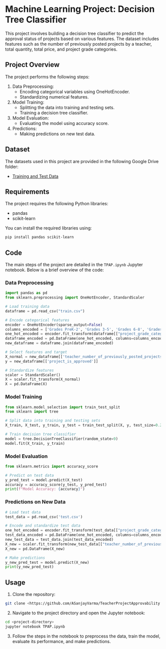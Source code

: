 
# Machine Learning Project: Decision Tree Classifier

This project involves building a decision tree classifier to predict the approval status of projects based on various features. The dataset includes features such as the number of previously posted projects by a teacher, total quantity, total price, and project grade categories.

## Project Overview

The project performs the following steps:
1. Data Preprocessing:
   - Encoding categorical variables using OneHotEncoder.
   - Standardizing numerical features.
2. Model Training:
   - Splitting the data into training and testing sets.
   - Training a decision tree classifier.
3. Model Evaluation:
   - Evaluating the model using accuracy score.
4. Predictions:
   - Making predictions on new test data.

## Dataset

The datasets used in this project are provided in the following Google Drive folder:
- [Training and Test Data](https://drive.google.com/drive/folders/1xpYkIXglCbZfnRZT2QVUKkvfwDSWJWG8)

## Requirements

The project requires the following Python libraries:
- pandas
- scikit-learn

You can install the required libraries using:
```bash
pip install pandas scikit-learn
```

## Code

The main steps of the project are detailed in the `TPAP.ipynb` Jupyter notebook. Below is a brief overview of the code:

### Data Preprocessing

```python
import pandas as pd
from sklearn.preprocessing import OneHotEncoder, StandardScaler

# Load training data
dataframe = pd.read_csv("train.csv")

# Encode categorical features
encoder = OneHotEncoder(sparse_output=False)
columns_encoded = ['Grades PreK-2', 'Grades 3-5', 'Grades 6-8', 'Grades 9-12']
one_hot_encoded = encoder.fit_transform(dataframe[["project_grade_category"]])
dataframe_encoded = pd.DataFrame(one_hot_encoded, columns=columns_encoded)
new_dataframe = dataframe.join(dataframe_encoded)

# Select features and target
X_normal = new_dataframe[['teacher_number_of_previously_posted_projects', 'total_quantity', 'total_price', 'Grades PreK-2', 'Grades 3-5', 'Grades 6-8', 'Grades 9-12']]
y = new_dataframe[['project_is_approved']]

# Standardize features
scaler = StandardScaler()
X = scaler.fit_transform(X_normal)
X = pd.DataFrame(X)
```

### Model Training

```python
from sklearn.model_selection import train_test_split
from sklearn import tree

# Split data into training and testing sets
X_train, X_test, y_train, y_test = train_test_split(X, y, test_size=0.2, random_state=8)

# Train decision tree classifier
model = tree.DecisionTreeClassifier(random_state=9)
model.fit(X_train, y_train)
```

### Model Evaluation

```python
from sklearn.metrics import accuracy_score

# Predict on test data
y_pred_test = model.predict(X_test)
accuracy = accuracy_score(y_test, y_pred_test)
print(f"Model Accuracy: {accuracy}")
```

### Predictions on New Data

```python
# Load test data
test_data = pd.read_csv('test.csv')

# Encode and standardize test data
one_hot_encoded = encoder.fit_transform(test_data[["project_grade_category"]])
test_data_encoded = pd.DataFrame(one_hot_encoded, columns=columns_encoded)
new_test_data = test_data.join(test_data_encoded)
X_new = scaler.fit_transform(new_test_data[["teacher_number_of_previously_posted_projects", "total_quantity", "total_price", "Grades PreK-2", "Grades 3-5", "Grades 6-8", "Grades 9-12"]])
X_new = pd.DataFrame(X_new)

# Make predictions
y_new_pred_test = model.predict(X_new)
print(y_new_pred_test)
```

## Usage

1. Clone the repository:
```bash
git clone <https://github.com/ASanjayVarma/TeacherProjectApprovability.git>
```

2. Navigate to the project directory and open the Jupyter notebook:
```bash
cd <project-directory>
jupyter notebook TPAP.ipynb
```

3. Follow the steps in the notebook to preprocess the data, train the model, evaluate its performance, and make predictions.


